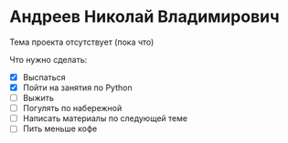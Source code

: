 # Андреев Николай Владимирович

Тема проекта отсутствует (пока что)

Что нужно сделать:

- [x] Выспаться
- [x] Пойти на занятия по Python
- [ ] Выжить
- [ ] Погулять по набережной
- [ ] Написать материалы по следующей теме
- [ ] Пить меньше кофе
